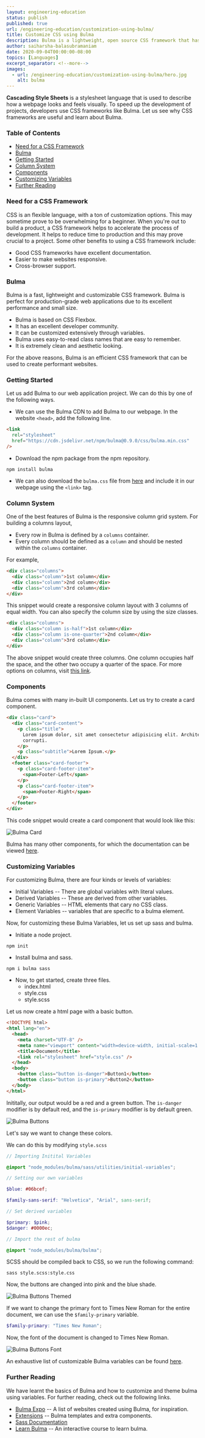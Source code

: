 ```yaml
---
layout: engineering-education
status: publish
published: true
url: /engineering-education/customization-using-bulma/
title: Customize CSS using Bulma
description: Bulma is a lightweight, open source CSS framework that has excellent customization features, perfect for rapid development.
author: saiharsha-balasubramaniam
date: 2020-09-04T00:00:00-08:00
topics: [Languages]
excerpt_separator: <!--more-->
images:
  - url: /engineering-education/customization-using-bulma/hero.jpg
    alt: bulma
---
```


**Cascading Style Sheets** is a stylesheet language that is used to describe how a webpage looks and feels visually. To speed up the development of projects, developers use CSS frameworks like Bulma. Let us see why CSS frameworks are useful and learn about Bulma.

### Table of Contents

- [Need for a CSS Framework](#need-for-a-css-framework)
- [Bulma](#bulma)
- [Getting Started](#getting-started)
- [Column System](#column-system)
- [Components](#components)
- [Customizing Variables](#customizing-variables)
- [Further Reading](#further-reading)

### Need for a CSS Framework

CSS is an flexible language, with a ton of customization options. This may sometime prove to be overwhelming for a beginner. When you're out to build a product, a CSS framework helps to accelerate the process of development. It helps to reduce time to production and this may prove crucial to a project. Some other benefits to using a CSS framework include:

- Good CSS frameworks have excellent documentation.
- Easier to make websites responsive.
- Cross-browser support.

### Bulma

Bulma is a fast, lightweight and customizable CSS framework. Bulma is perfect for production-grade web applications due to its excellent performance and small size.

- Bulma is based on CSS Flexbox.
- It has an excellent developer community.
- It can be customized extensively through variables.
- Bulma uses easy-to-read class names that are easy to remember.
- It is extremely clean and aesthetic looking.

For the above reasons, Bulma is an efficient CSS framework that can be used to create performant websites.

### Getting Started

Let us add Bulma to our web application project. We can do this by one of the following ways.

- We can use the Bulma CDN to add Bulma to our webpage. In the website `<head>`, add the following line.

```html
<link
  rel="stylesheet"
  href="https://cdn.jsdelivr.net/npm/bulma@0.9.0/css/bulma.min.css"
/>
```

- Download the npm package from the npm repository.

```
npm install bulma
```

- We can also download the `bulma.css` file from [here](https://github.com/jgthms/bulma/tree/master/css) and include it in our webpage using the `<link>` tag.

### Column System

One of the best features of Bulma is the responsive column grid system. For building a columns layout,

- Every row in Bulma is defined by a `columns` container.
- Every column should be defined as a `column` and should be nested within the `columns` container.

For example,

```html
<div class="columns">
  <div class="column">1st column</div>
  <div class="column">2nd column</div>
  <div class="column">3rd column</div>
</div>
```

This snippet would create a responsive column layout with 3 columns of equal width. You can also specify the column size by using the size classes.

```html
<div class="columns">
  <div class="column is-half">1st column</div>
  <div class="column is-one-quarter">2nd column</div>
  <div class="column">3rd column</div>
</div>
```

The above snippet would create three columns. One column occupies half the space, and the other two occupy a quarter of the space. For more options on columns, visit [this link](https://bulma.io/documentation/columns/).

### Components

Bulma comes with many in-built UI components. Let us try to create a card component.

```html
<div class="card">
  <div class="card-content">
    <p class="title">
      Lorem ipsum dolor, sit amet consectetur adipisicing elit. Architecto,
      corrupti.
    </p>
    <p class="subtitle">Lorem Ipsum.</p>
  </div>
  <footer class="card-footer">
    <p class="card-footer-item">
      <span>Footer-Left</span>
    </p>
    <p class="card-footer-item">
      <span>Footer-Right</span>
    </p>
  </footer>
</div>
```

This code snippet would create a card component that would look like this:

![Bulma Card](/engineering-education/customization-using-bulma/card.png)

Bulma has many other components, for which the documentation can be viewed [here](https://bulma.io/documentation/components/).

### Customizing Variables

For customizing Bulma, there are four kinds or levels of variables:

- Initial Variables -- There are global variables with literal values.
- Derived Variables -- These are derived from other variables.
- Generic Variables -- HTML elements that cary no CSS class.
- Element Variables -- variables that are specific to a bulma element.

Now, for customizing these Bulma Variables, let us set up sass and bulma.

- Initiate a node project.

```
npm init
```

- Install bulma and sass.

```
npm i bulma sass
```

- Now, to get started, create three files.
  - index.html
  - style.css
  - style.scss

Let us now create a html page with a basic button.

```html
<!DOCTYPE html>
<html lang="en">
  <head>
    <meta charset="UTF-8" />
    <meta name="viewport" content="width=device-width, initial-scale=1.0" />
    <title>Document</title>
    <link rel="stylesheet" href="style.css" />
  </head>
  <body>
    <button class="button is-danger">Button1</button>
    <button class="button is-primary">Button2</button>
  </body>
</html>
```

Inititally, our output would be a red and a green button. The `is-danger` modifier is by default red, and the `is-primary` modifier is by default green.

![Bulma Buttons](/engineering-education/customization-using-bulma/buttons.png)

Let's say we want to change these colors.

We can do this by modifying `style.scss`

```scss
// Importing Initital Variables

@import "node_modules/bulma/sass/utilities/initial-variables";

// Setting our own variables

$blue: #06bcef;

$family-sans-serif: "Helvetica", "Arial", sans-serif;

// Set derived variables

$primary: $pink;
$danger: #0000ec;

// Import the rest of bulma

@import "node_modules/bulma/bulma";
```

SCSS should be compiled back to CSS, so we run the following command:

```
sass style.scss:style.css
```

Now, the buttons are changed into pink and the blue shade.

![Bulma Buttons Themed](/engineering-education/customization-using-bulma/buttons-themed.png)

If we want to change the primary font to Times New Roman for the entire document, we can use the `$family-primary` variable.

```scss
$family-primary: "Times New Roman";
```

Now, the font of the document is changed to Times New Roman.

![Bulma Buttons Font](/engineering-education/customization-using-bulma/buttons-font.png)

An exhaustive list of customizable Bulma variables can be found [here](https://bulma.io/documentation/customize/variables/).

### Further Reading

We have learnt the basics of Bulma and how to customize and theme bulma using variables. For further reading, check out the following links.

- [Bulma Expo](https://bulma.io/expo/) -- A list of websites created using Bulma, for inspiration.
- [Extensions](https://creativebulma.net/products) -- Bulma templates and extra components.
- [Sass Documentation](https://sass-lang.com/guide)
- [Learn Bulma](https://scrimba.com/g/gbulma) -- An interactive course to learn bulma.

